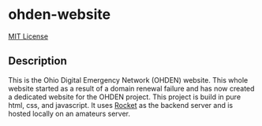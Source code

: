 # ohden-website

[MIT License](https://img.shields.io/badge/license-MIT-green.svg)

## Description

This is the Ohio Digital Emergency Network (OHDEN) website. This whole website started as a result of a domain renewal failure and has now created a dedicated website for the OHDEN project.
This project is build in pure html, css, and javascript. It uses [Rocket](https://rocket.rs/) as the backend server and is hosted locally on an amateurs server.
